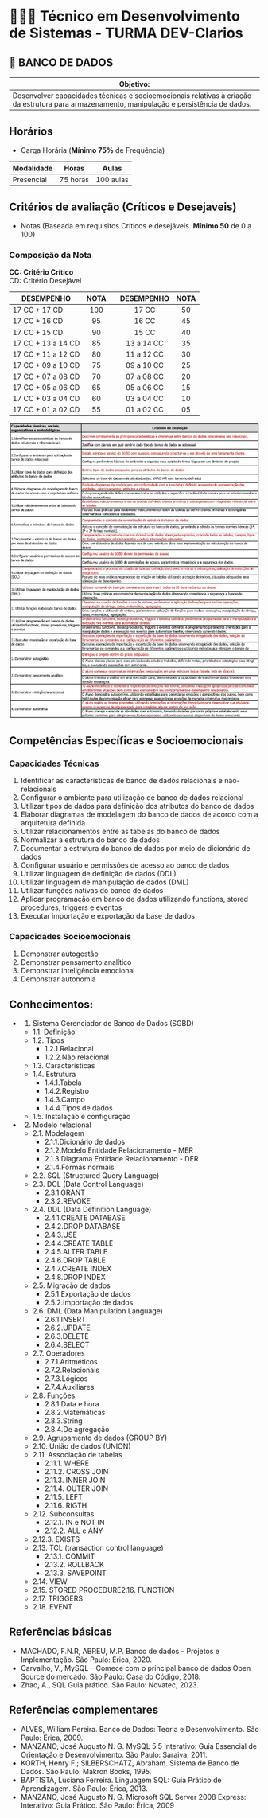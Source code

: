 # 👨🏻‍💻 Técnico em Desenvolvimento de Sistemas - TURMA DEV-Clarios
## 🤖 BANCO DE DADOS
|Objetivo:|
|-|
|Desenvolver capacidades técnicas e socioemocionais relativas à criação da estrutura para armazenamento, manipulação e persistência de dados.|

## Horários

- Carga Horária (**Mínimo 75%** de Frequência)

|Modalidade|Horas|Aulas|
|-|-|-|
|Presencial|75 horas|100 aulas|

## Critérios de avaliação (Críticos e Desejaveis)

- Notas (Baseada em requisitos Críticos e desejáveis. **Mínimo 50** de 0 a 100)

### Composição da Nota

**CC: Critério Crítico** <br>
CD: Critério Desejável

|DESEMPENHO|NOTA| |DESEMPENHO|NOTA|
|-|:-:|:-:|:-:|:-:|
|17 CC + 17 CD|100| |17 CC|50|
|17 CC + 16 CD|95| |16 CC|45|
|17 CC + 15 CD|90| |15 CC|40|
|17 CC + 13 a 14 CD|85| |13 a 14 CC|35|
|17 CC + 11 a 12 CD|80| |11 a 12 CC|30|
|17 CC + 09 a 10 CD|75| |09 a 10 CC|25|
|17 CC + 07 a 08 CD|70| |07 a 08 CC|20|
|17 CC + 05 a 06 CD|65| |05 a 06 CC|15|
|17 CC + 03 a 04 CD|60| |03 a 04 CC|10|
|17 CC + 01 a 02 CD|55| |01 a 02 CC|05|

![ds00](./assets/criteriosbcd.jpg)

## Competências Específicas e Socioemocionais 

### Capacidades Técnicas
1. Identificar as características de banco de dados
relacionais e não-relacionais
2. Configurar o ambiente para utilização de banco
de dados relacional
3. Utilizar tipos de dados para definição dos
atributos do banco de dados
4. Elaborar diagramas de modelagem do banco de
dados de acordo com a arquitetura definida
5. Utilizar relacionamentos entre as tabelas do
banco de dados
6. Normalizar a estrutura do banco de dados
7. Documentar a estrutura do banco de dados por
meio de dicionário de dados
8. Configurar usuário e permissões de acesso ao
banco de dados
9. Utilizar linguagem de definição de dados (DDL)
10. Utilizar linguagem de manipulação de dados
(DML)
11. Utilizar funções nativas do banco de dados
12. Aplicar programação em banco de dados
utilizando functions, stored procedures, triggers
e eventos
13. Executar importação e exportação da base de
dados


### Capacidades Socioemocionais
1. Demonstrar autogestão
2. Demonstrar pensamento analítico
3. Demonstrar inteligência emocional
4. Demonstrar autonomia

## Conhecimentos:
- 1. Sistema Gerenciador de Banco de Dados (SGBD)
	- 1.1. Definição
	- 1.2. Tipos
		- 1.2.1.Relacional
		- 1.2.2.Não relacional
	- 1.3. Características
	- 1.4. Estrutura
		- 1.4.1.Tabela
		- 1.4.2.Registro
		- 1.4.3.Campo
		- 1.4.4.Tipos de dados
	- 1.5. Instalação e configuração
- 2. Modelo relacional
	- 2.1. Modelagem
		- 2.1.1.Dicionário de dados
		- 2.1.2.Modelo Entidade Relacionamento - MER
		- 2.1.3.Diagrama Entidade Relacionamento - DER
		- 2.1.4.Formas normais
	- 2.2. SQL (Structured Query Language)
	- 2.3. DCL (Data Control Language)
		- 2.3.1.GRANT
		- 2.3.2.REVOKE
	- 2.4. DDL (Data Definition Language)
		- 2.4.1.CREATE DATABASE
		- 2.4.2.DROP DATABASE
		- 2.4.3.USE
		- 2.4.4.CREATE TABLE
		- 2.4.5.ALTER TABLE
		- 2.4.6.DROP TABLE
		- 2.4.7.CREATE INDEX
		- 2.4.8.DROP INDEX
	- 2.5. Migração de dados
		- 2.5.1.Exportação de dados
		- 2.5.2.Importação de dados
	- 2.6. DML (Data Manipulation Language)
		- 2.6.1.INSERT
		- 2.6.2.UPDATE
		- 2.6.3.DELETE
		- 2.6.4.SELECT
	- 2.7. Operadores
		- 2.7.1.Aritméticos
		- 2.7.2.Relacionais
		- 2.7.3.Lógicos
		- 2.7.4.Auxiliares
	- 2.8. Funções
		- 2.8.1.Data e hora
		- 2.8.2.Matemáticas
		- 2.8.3.String
		- 2.8.4.De agregação
	- 2.9. Agrupamento de dados (GROUP BY)
	- 2.10. União de dados (UNION)
	- 2.11. Associação de tabelas
		- 2.11.1. WHERE
		- 2.11.2. CROSS JOIN
		- 2.11.3. INNER JOIN
		- 2.11.4. OUTER JOIN
		- 2.11.5. LEFT
		- 2.11.6. RIGTH
	- 2.12. Subconsultas
		- 2.12.1. IN e NOT IN
		- 2.12.2. ALL e ANY
	- 2.12.3. EXISTS
	- 2.13. TCL (transaction control language)
		- 2.13.1. COMMIT
		- 2.13.2. ROLLBACK
		- 2.13.3. SAVEPOINT
	- 2.14. VIEW
	- 2.15. STORED PROCEDURE2.16. FUNCTION
	- 2.17. TRIGGERS
	- 2.18. EVENT



## Referências básicas
- MACHADO, F.N.R, ABREU, M.P. Banco de dados – Projetos e Implementação. São Paulo: Érica, 2020.
- Carvalho, V., MySQL – Comece com o principal banco de dados Open Source do mercado. São Paulo: Casa do Código, 2018.
- Zhao, A., SQL Guia prático. São Paulo: Novatec, 2023.

## Referências complementares
- ALVES, William Pereira. Banco de Dados: Teoria e Desenvolvimento. São Paulo: Érica, 2009.
- MANZANO, José Augusto N. G. MySQL 5.5 Interativo: Guia Essencial de Orientação e Desenvolvimento. São Paulo: Saraiva, 2011.
- KORTH, Henry F.; SILBERSCHATZ, Abraham. Sistema de Banco de Dados. São Paulo: Makron Books, 1995.
- BAPTISTA, Luciana Ferreira. Linguagem SQL: Guia Prático de Aprendizagem. São Paulo: Érica, 2013.
- MANZANO, José Augusto N. G. Microsoft SQL Server 2008 Express: Interativo: Guia Prático. São Paulo: Érica, 2009
